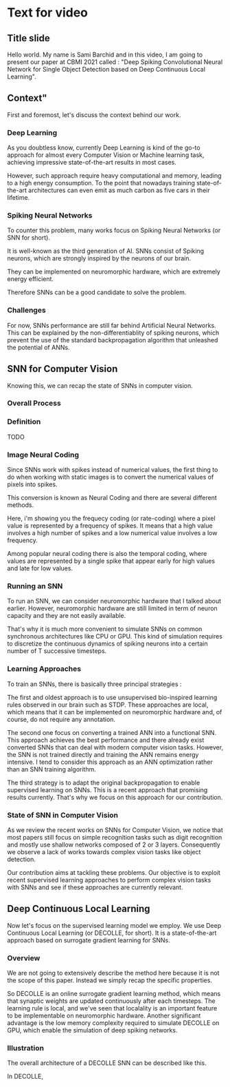 # Text for video

## Title slide
Hello world. My name is Sami Barchid and in this video, I am going to present our paper at CBMI 2021 called : "Deep Spiking Convolutional Neural Network for Single Object Detection based on Deep Continuous Local Learning".

## Context"
First and foremost, let's discuss the context behind our work.

### Deep Learning
As you doubtless know, currently Deep Learning is kind of the go-to approach for almost every Computer Vision or Machine learning task, achieving impressive state-of-the-art results in most cases.

However, such approach require heavy computational and memory, leading to a high energy consumption. To the point that nowadays training state-of-the-art architectures can even emit as much carbon as five cars in their lifetime.  

### Spiking Neural Networks
To counter this problem, many works focus on Spiking Neural Networks (or SNN for short). 

It is well-known as the third generation of AI. SNNs consist of Spiking neurons, which are strongly inspired by the neurons of our brain. 

They can be implemented on neuromorphic hardware, which are extremely energy efficient.

Therefore SNNs can be a good candidate to solve the problem.

### Challenges
For now, SNNs performance are still far behind Artificial Neural Networks. This can be explained by the non-differentiablity of spiking neurons, which prevent the use of the standard backpropagation algorithm that unleashed the potential of ANNs.

## SNN for Computer Vision
Knowing this, we can recap the state of SNNs in computer vision.

### Overall Process

### Definition
TODO

### Image Neural Coding
Since SNNs work with spikes instead of numerical values, the first thing to do when working with static images is to convert the numerical values of pixels into spikes. 

This conversion is known as Neural Coding and there are several different methods.

Here, i'm showing you the frequecy coding (or rate-coding) where a pixel value is represented by a frequency of spikes. It means that a high value involves a high number of spikes and a low numerical value involves a low frequency.

Among popular neural coding there is also the temporal coding, where values are represented by a single spike that appear early for high values and late for low values.


### Running an SNN
To run an SNN, we can consider neuromorphic hardware that I talked about earlier. However, neuromorphic hardware are still limited in term of neuron capacity and they are not easily available.

That's why it is much more convenient to simulate SNNs on common synchronous architectures like CPU or GPU. This kind of simulation requires to discretize the continuous dynamics of spiking neurons into a certain number of T successive timesteps.

### Learning Approaches
To train an SNNs, there is basically three principal strategies :

The first and oldest approach is to use unsupervised bio-inspired learning rules observed in our brain such as STDP. These approaches are local, which means that it can be implemented on neuromorphic hardware and, of course, do not require any annotation.

The second one focus on converting a trained ANN into a functional SNN. This approach achieves the best performance and there already exist converted SNNs that can deal with modern computer vision tasks. However, the SNN is not trained directly and training the ANN remains energy intensive. I tend to consider this approach as an ANN optimization rather than an SNN training algorithm.

The third strategy is to adapt the original backpropagation to enable supervised learning on SNNs. This is a recent approach that promising results currently. That's why we focus on this approach for our contribution.

### State of SNN in Computer Vision
As we review the recent works on SNNs for Computer Vision, we notice that most papers still focus on simple recognition tasks such as digit recognition and mostly use shallow networks composed of 2 or 3 layers. Consequently we observe a lack of works towards complex vision tasks like object detection.

Our contribution aims at tackling these problems. Our objective is to exploit recent supervised learning approaches to perform complex vision tasks with SNNs and see if these approaches are currently relevant.

## Deep Continuous Local Learning
Now let's focus on the supervised learning model we employ. We use Deep Continuous Local Learning (or DECOLLE, for short). It is a state-of-the-art approach based on surrogate gradient learning for SNNs.

### Overview
We are not going to extensively describe the method here because it is not the scope of this paper. Instead we simply recap the specific properties.

So DECOLLE is an online surrogate gradient learning method, which means that synaptic weights are updated continuously after each timesteps. The learning rule is local, and we've seen that localality is an important feature to be implementable on neuromorphic hardware. Another significant advantage is the low memory complexity required to simulate DECOLLE on GPU, which enable the simulation of deep spiking networks.

### Illustration
The overall architecture of a DECOLLE SNN can be described like this. 

In DECOLLE, 